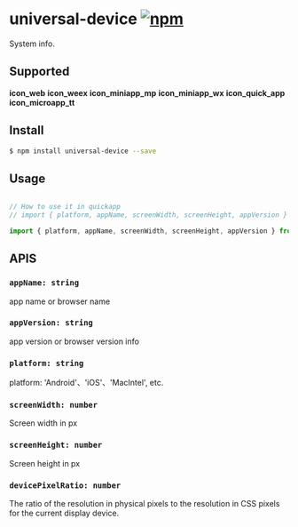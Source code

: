 # universal-device [![npm](https://img.shields.io/npm/v/universal-device.svg)](https://www.npmjs.com/package/universal-device)

System info.

## Supported
__icon_web__ __icon_weex__ __icon_miniapp_mp__ __icon_miniapp_wx__ __icon_quick_app__ __icon_microapp_tt__

## Install
```bash
$ npm install universal-device --save
```

## Usage

```javascript

// How to use it in quickapp
// import { platform, appName, screenWidth, screenHeight, appVersion } from 'universal-device/lib/quickapp;

import { platform, appName, screenWidth, screenHeight, appVersion } from 'universal-device';

```

## APIS

### `appName: string`
app name or browser name

### `appVersion: string`
app version or browser version info

### `platform: string`
platform: 'Android'、'iOS'、'MacIntel', etc.

### `screenWidth: number`
Screen width in px

### `screenHeight: number`
Screen height in px

### `devicePixelRatio: number`
 The ratio of the resolution in physical pixels to the resolution in CSS pixels for the current display device.
